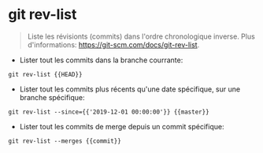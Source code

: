 # git rev-list

> Liste les révisionts (commits) dans l'ordre chronologique inverse.
> Plus d'informations: <https://git-scm.com/docs/git-rev-list>.

- Lister tout les commits dans la branche courrante:

`git rev-list {{HEAD}}`

- Lister tout les commits plus récents qu'une date spécifique, sur une branche spécifique:

`git rev-list --since={{'2019-12-01 00:00:00'}} {{master}}`

- Lister tout les commits de merge depuis un commit spécifique:

`git rev-list --merges {{commit}}`
